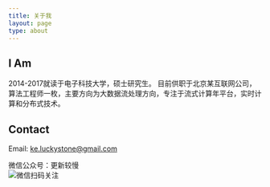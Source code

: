 ```yaml
---
title: 关于我
layout: page
type: about
---
```

## **I Am**   
2014-2017就读于电子科技大学，硕士研究生。
目前供职于北京某互联网公司，算法工程师一枚，主要方向为大数据流处理方向，专注于流式计算年平台，实时计算和分布式技术。

## **Contact**  
Email: ke.luckystone@gmail.com

微信公众号：更新较慢    
![微信扫码关注](https://github.com/luckystoneke/luckystoneke.github.io/blob/master/assets/images/wx_platform.gif)  


